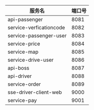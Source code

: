 服务名|端口号
--- | ---
api-passenger|8081
service-verficationcode|8082
service-passenger-user|8083
service-price|8084
service-map|8085
service-drive-user|8086
api-boss|8087
api-driver|8088
service-order|8089
sse-driver-client-web| 9000
service-pay|9001
